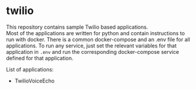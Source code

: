 # twilio
This  repository contains sample Twilio based applications.  
Most of the  applications are written for python and contain instructions to run with docker.
There is a common docker-compose and an .env file for all applications. To run any service, just set the relevant variables for that application in `.env` and  run the corresponding docker-compose service defined for that application.

List of applications:
- TwilioVoiceEcho

